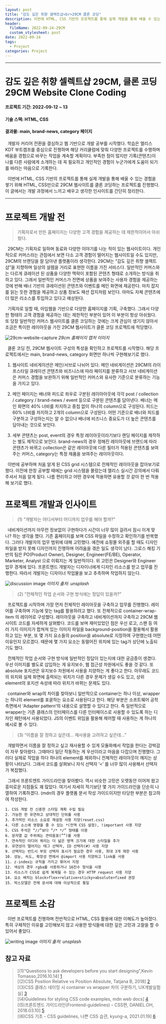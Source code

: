 ```yaml
---
layout: post
title: "감도 깊은 취향 셀렉트샵<br>29CM 클론 코딩"
description: 이번에 HTML, CSS 기반의 프로젝트를 통해 실제 개발을 통해 배울 수 있는 경험을 쌓기 위해 HTML, CSS만으로 29CM 웹사이트를 클론 코딩하는 프로젝트를 진행했다. 이 글에서는 개발 과정에서 느끼고 배우고 생각한 인사이트를 간단히 정리한다.
header:
  fileName: 2022-09-24-29CM
  custom_stylesheet: post
date: 2022-09-24
tags:
  - Project
categories: Project
---
```


---

# 감도 깊은 취향 셀렉트샵 29CM, 클론 코딩<br>29CM Website Clone Coding

#### 프로젝트 기간: 2022-09-12 ~ 13

#### 기술 스택: HTML, CSS

#### 결과물: main, brand-news, category 페이지

&nbsp; 개발자 커리어 전환을 결심하고 웹 기반으로 개발 공부를 시작했다. 학습은 엘리스 KDT 부트캠프를 중심으로 진행하며 해당 커리큘럼에 맞춰 다양한 프로젝트를 수행하며 배움을 경험으로 바꾸는 작업을 계속할 계획이다. 부족한 점이 많지만 기록(콘텐츠)이 나를 다른 사람에게 소개하는 데 꼭 필요하고 개인적인 경험이 누군가에게 도움이 되기를 바라는 마음으로 기록한다.

&nbsp; 이번에 HTML, CSS 기반의 프로젝트를 통해 실제 개발을 통해 배울 수 있는 경험을 쌓기 위해 HTML, CSS만으로 29CM 웹사이트를 클론 코딩하는 프로젝트를 진행했다. 이 글에서는 개발 과정에서 느끼고 배우고 생각한 인사이트를 간단히 정리한다.

---

# 프로젝트 개발 전

> 기획자로서 만든 홈페이지는 다양한 고객 경험을 제공하는 데 제한적이어서 아쉬웠다.

&nbsp; 29CM는 기획자로 일하며 동료와 다양한 이야기를 나눈 적이 있는 웹사이트이다. 개인적으로 커머스라는 관점에서 보면 다소 고객 경험이 떨어지는 웹사이트일 수도 있지만, 29CM의 브랜딩을 잘 담아낸 플랫폼이라 생각한다. 29CM는 “감도 깊은 취향 셀렉트샵”을 지향하며 일상의 설렘을 거리로 표현한 이름을 가진 서비스다. 일반적인 커머스와는 다르게 큐레이션 된 상품을 다양한 맥락이 포함된 콘텐츠 형태로 소개하는 방식을 취하고 있다. 그래서 일반적인 커머스가 전면에 상품을 보여주는 사용자 경험을 제공하는 것에 반해 배너 기반의 큐레이션된 콘텐츠와 이벤트를 메인 화면에 제공한다. 마치 잡지를 읽는 듯한 경험을 제공하고 상품 정보도 패션 잡지처럼 보인다. 아마도 자체 콘텐츠에 더 많은 리소스를 투입하고 있다고 예상된다.

&nbsp; 기획자로 일할 때, 아임웹을 기반으로 다양한 홈페이지를 기획, 구축했다. 그래서 다양한 형태의 고객 경험을 제공하는 데는 제한적인 부분이 있어 이 부분이 항상 아쉬웠다. 또 당장 일반적인 커머스 웹사이트를 클론 코딩하는 것에는 크게 관심이 생기지 않아서 조금은 특이한 레이아웃을 가진 29CM 웹사이트가 클론 코딩 프로젝트에 적당했다.

![29cm-website-capture](/assets/images/post/2022-09-23-week1/29cm-capture.png)
_29cm 홈페이지 캡처 이미지_

&nbsp; 클론 코딩 전, 29CM 웹사이트 구성의 특성을 확인하고 프로젝트를 시작했다. 해당 프로젝트에서는 main, brand-news, category 화면만 하나씩 구현해보기로 했다.

1. 웹사이트 네비게이션은 메인/서브로 나뉘어 있다. 메인 네비게이션은 29CM의 라이프스타일 큐레이션 콘텐츠와 비즈니스에 따라 페이지를 분류하고 서브 네비게이션은 커머스 경험을 보완하기 위해 일반적인 커머스와 유사한 기준으로 분류하는 기능을 가지고 있다.

2. 메인 페이지는 배너와 피드로 좌우로 구분된 레이아아웃에 각각 post / collection / category / brand-news / event 등으로 구분된 콘텐츠를 담아낸다. 배너는 메인 화면의 40% 너비를 차지하고 중첩 없이 하나의 column으로 구성된다. 피드는 60% 너비를 차지하고 2개의 column으로 구성된다. 어떤 기준으로 배너와 피드를 구분하고 구성하는지는 알 수 없으나 배너에 비즈니스 중요도가 더 높은 콘텐츠를 담아내는 것으로 보인다.

3. 세부 콘텐츠는 post, event의 경우 특정 레이아웃이라기보다 랜딩 페이지를 제작하는 별도 제작으로 보인다. brand-news의 경우 정해진 레이아웃에 브랜드에 따라 콘텐츠가 바뀌고 collection은 같은 레이아웃에 다른 필터가 적용된 콘텐츠를 보여주는 커머스, category는 특정 제품을 보여주는 레이아웃이다.

&nbsp; 이번에 공부하며 처음 알게 된 CSS grid 시스템으로 전체적인 레이아웃을 잡아보기로 했다. 이전에 한창 공부할 때에는 grid 시스템을 몰랐는데 엘리스 실시간 강의에서 다뤄주셔서 처음 알게 됬다. 나름 편리하고 어떤 경우에 적용하면 유용할 것 같아 한 번 적용해 보기로 했다.

# 프로젝트 개발과 인사이트

> (1) “개발자는 어디서부터 어디까지 업무를 해야 할까?”

&nbsp; 네비게이션까지 아무런 정보없이 구현하다가 시간이 너무 많이 걸려서 잠시 이게 맞나? 하는 생각을 했다. 기존 홈페이지를 보며 CSS 파일을 수정하고 확인하기를 반복했다. 그러다 개발자의 업무 범위에 대해 고민했다. 예전에 쇼핑몰 외주를 할 때도 디자인 파일을 받지 못해 디자인까지 진행하며 어려움을 겪은 일도 생각이 났다. 그로스 해킹 기반의 팀은 PO(Product Owner), Designer, Engineer(FE/BE), Operator, Marketer, Analyst 으로 이뤄지는 게 일반적이다. 위 고민은 Designer와 Engineer 업무 경계에 있다. 프론트엔드 개발자는 디자이너에게 디자인 리소스를 받고 업무를 진행한다. 따라서 개발자는 디자이너 작업물을 보고 추측하며 작업하지 않는다.

![discussion image](/assets/images/post/2022-09-24-29CM/1.jpg)
_이미지 출처: unsplash_

> (2) “전체적인 작업 순서와 구현 방식에는 정답이 있을까?”

&nbsp; 프로젝트를 시작하며 가장 먼저 전체적인 레이아웃을 구축하고 업무를 진행했다. 레이어를 구축하며 기능에 맞는 tag를 활용하려고 했다. 또 전체적으로 container-wrap-item 의 레이어로 구성했다. 레이아웃을 구축하고 네비게이션까지 구축하고 29CM 웹사이트 코드를 자세하게 살펴봤다. 코드를 보며 재미있었던 점은 우선 로고, 스팬 등 여러 가지 이미지가 합쳐져 있는 이미지 파일을 background-position을 활용해서 활용하고 있는 부분, 또 몇 가지 요소들의 position을 absolute로 지정하여 구현했는데 어떤 이유인지 모르겠다. 때문에 몇 가지 요소는 동떨어진 위치에 있는 tag가 상단에 노출되기도 했다.

&nbsp; 전체적인 작업 순서와 구현 방식에 일반적인 정답이 있는지에 대한 궁금증이 생겼다. 우선 이미지를 별도로 삽입하는 게 유지보수, 웹 접근성 차원에서도 좋을 것 같다. 또 absolute 포지션은 유지보수 차원에서 사용을 지양하는 게 좋다고 한다. 아무래도 코드의 위치와 실제 화면에 출력되는 위치가 다른 경우 문제가 생길 수도 있고, 상위 element의 포지션 속성에 따라 위치가 바뀌는 문제도 있다.

&nbsp; container와 wrap의 차이를 찾아보니 일반적으로 container는 하나 이상, wrapper는 하나의 element를 포괄하는 요소로 사용된다고 한다. 해당 부분은 소프트웨어 공학 측면에서 ‘Adapter pattern’의 내용으로 설명할 수 있다고 한다. 즉 일반적으로 wrapper는 기존 클래스의 인터페이스를 다른 인터페이스로 사용할 수 있도록 하는 디자인 패턴에서 사용되었다. JS의 이벤트 위임을 활용해 제어할 때 사용하는 게 하나의 예시로 볼 수 있다.

> (3) “이름을 잘 정하고 싶은데… 재사용을 고려하고 싶은데…”

&nbsp; 개발하면서 이름을 잘 정하고 싶고 재사용할 수 있게 모듈화해서 작업을 한다는 강박감이 자꾸 찾아왔다. 그때마다 일단 작동하는 게 우선이라고 마음을 다잡으며 진행했다. 그러다 실제로 작업을 하다 하나의 element를 제외하니 전체적인 레이아웃이 깨지는 상황이 나타났다. 그래서 코드를 살펴보니 자식 선택자 ‘<’ 를 너무 많이 사용해서 선택자가 복잡했다.

&nbsp; 그래서 프론트엔트 가이드라인을 찾아봤다. 역시 비슷한 고민은 오랫동안 이어져 왔고 흥미로운 지점들도 꽤 많았다. 여기서 자세히 적기보단 몇 가지 가이드라인을 단순히 나열하여 기록하겠다. (mdn의 경우 플랫폼 문서 작성 가이드이지만 타당한 부분은 참고하여 작성한다.

```
1. CSS 개발 전 신중한 스타일 계획 수립 필요
2. 가능한 한 유연하고 상대적인 단위를 사용
3. 추가적인 리소스 소요로 재설정 사용 지양(reset.css)
4. 다른 소스에 영향을 줄 수 있는 *(전역 CSS 설정), !important 사용 지양
5. CSS 주석은 “//”보다 “/* */” 형태를 이용
6. 문자열 값 주위에는 큰따옴표(””)를 사용
7. 연속적인 미디어 쿼리는 더 넓은 영역 크기에 대한 스타일을 추가
8. 유연성이 떨어지는 태그 선택자, ID 선택자(#) 사용 지양
9. 선택자는 반드시 부모 선택자 표시가 필요한 경우 사용, 최대 3개 제한 사용
10. 성능, 속도, 확장성 면에서 @import 사용 지양하고 link를 사용
11. z-index는 규칙을 가지고 묶어서 지정
12. 색상의 경우 rgba를 사용하거나 16진수 형식을 사용
13. 리소스가 CSS로 쉽게 복제될 수 있는 경우 HTTP request 사용 지양
14. 요소 배치는 block>flex>relative>sticky>absolute>fixed 권장
15. 박스모델은 전체 문서에 대해 이상적으로 통일
```

# 프로젝트 소감

&nbsp; 이번 프로젝트를 진행하며 전반적으로 HTML, CSS 활용에 대한 이해도가 높아졌다. 특히 구체적인 이유를 고민해보지 않고 사용한 방식들에 대한 깊은 고민과 고찰을 할 수 있어서 좋았다.

![writing image](/assets/images/post/2022-09-24-29CM/2.jpg)
_이미지 출처: unsplash_

## 참고 자료

> [(1)“Questions to ask developers before you start designing”,Kevin Tomasso,2016.10.14] [1]<br> [(2)CSS Position Relative vs Position Absolute, Tatjana B, 2018] [2] <br> [(3)CSS 클래스 네이밍 시 container vs wrapper 차이 구분하기, UX개발실험실] [3] <br> [(4)Guidelines for styling CSS code examples, mdn web docs] [4] <br> [(5)프론트엔드 가이드라인(Frontend-guidelines) - CSS편, DANIEL.OH, 2018.03.10] [5] <br> [(6)CSS 기초 - CSS guidelines, 나쁜 CSS 습관, kyung-a, 2021.01.19] [6]

[1]: https://www.invisionapp.com/inside-design/design-questions-developers/
[2]: https://kolosek.com/css-position-relative-vs-position-absolute/
[3]: https://uxdev.org/entry/CSS-%ED%81%B4%EB%9E%98%EC%8A%A4-%EB%84%A4%EC%9D%B4%EB%B0%8D-%EC%8B%9C-container-vs-wrapper-%EC%B0%A8%EC%9D%B4-%EA%B5%AC%EB%B6%84%ED%95%98%EA%B8%B0
[4]: https://developer.mozilla.org/en-US/docs/MDN/Writing_guidelines/Writing_style_guide/Code_style_guide/CSS#dont_use_specific_css_methodologies
[5]: https://code-daniel.tistory.com/26
[6]: https://kyung-a.tistory.com/20
